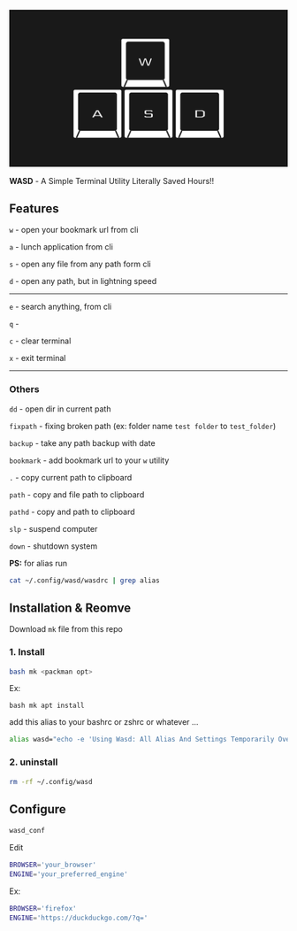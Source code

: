 ![](one.jpg)


<p align='canter'><b>WASD</b> - A Simple Terminal Utility Literally Saved Hours!!</p>


## Features

`w` - open your bookmark url from cli

`a` - lunch application from cli

`s` - open any file from any path form cli

`d` - open any path, but in lightning speed

---

`e` - search anything, from cli

`q` -

`c` - clear terminal

`x` - exit terminal

---
### Others

`dd` - open dir in current path

`fixpath` - fixing broken path (ex: folder name `test folder` to `test_folder`)

`backup` - take any path backup with date

`bookmark` - add bookmark url to your `w` utility

`.` - copy current path to clipboard

`path` - copy and file path to clipboard

`pathd` - copy and path to clipboard

`slp` - suspend computer

`down` - shutdown system

**PS:** for alias run

```sh
cat ~/.config/wasd/wasdrc | grep alias
```
## Installation & Reomve

Download `mk` file from this repo


### 1. Install

```sh
bash mk <packman opt> 
```

Ex:

```
bash mk apt install
```

add this alias to your bashrc or zshrc or whatever ...

```sh
alias wasd="echo -e 'Using Wasd: All Alias And Settings Temporarily Overwritten';source ~/.config/wasd/wasdrc"
```

### 2. uninstall

```sh
rm -rf ~/.config/wasd 
```

## Configure

```sh
wasd_conf
```

Edit
```sh
BROWSER='your_browser'
ENGINE='your_preferred_engine'
```
Ex:
```sh
BROWSER='firefox'
ENGINE='https://duckduckgo.com/?q='
```

